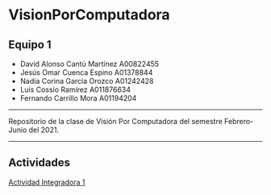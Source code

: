 # VisionPorComputadora
## Equipo 1
- David Alonso Cantú Martínez   A00822455
- Jesús Omar Cuenca Espino      A01378844
- Nadia Corina García Orozco    A01242428
- Luis Cossío Ramírez           A011876634
- Fernando Carrillo Mora        A01194204

---

Repositorio de la clase de Visión Por Computadora del semestre Febrero-Junio del 2021.

---

## Actividades 
[Actividad Integradora 1](https://github.com/ncgo/VisionPorComputadora/tree/main/Actividad1)

